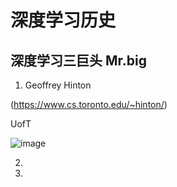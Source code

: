 # 深度学习历史

## 深度学习三巨头 Mr.big

1. Geoffrey Hinton

(https://www.cs.toronto.edu/~hinton/)

UofT

![image](https://github.com/Liyitan2022/NNDL-from-Scratch/tree/main/history/images)


2.

3.
